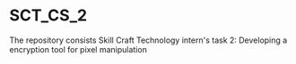 # SCT_CS_2
The repository consists Skill Craft Technology intern's task 2: Developing a encryption tool for pixel manipulation
